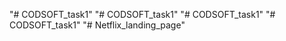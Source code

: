 "# CODSOFT_task1" 
"# CODSOFT_task1" 
"# CODSOFT_task1" 
"# CODSOFT_task1" 
"# Netflix_landing_page" 
